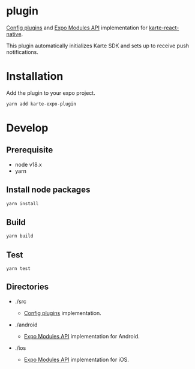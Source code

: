 # plugin

[Config plugins](https://docs.expo.dev/config-plugins/introduction/) and [Expo Modules API](https://docs.expo.dev/modules/overview/) implementation for [karte-react-native](https://github.com/plaidev/karte-react-native/).

This plugin automatically initializes Karte SDK and sets up to receive push notifications.

# Installation

Add the plugin to your expo project.
```sh
yarn add karte-expo-plugin
```

# Develop

## Prerequisite

- node v18.x
- yarn

## Install node packages

```sh
yarn install
```

## Build

```sh
yarn build
```

## Test

```
yarn test
```

## Directories

- ./src

  - [Config plugins](https://docs.expo.dev/config-plugins/introduction/) implementation.

- ./android

  - [Expo Modules API](https://docs.expo.dev/modules/overview/) implementation for Android.

- ./ios
  - [Expo Modules API](https://docs.expo.dev/modules/overview/) implementation for iOS.
